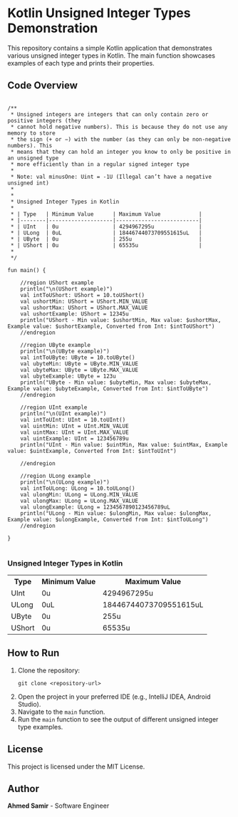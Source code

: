 <body>

<h1>Kotlin Unsigned Integer Types Demonstration</h1>

<p>This repository contains a simple Kotlin application that demonstrates various unsigned integer types in Kotlin. The main function showcases examples of each type and prints their properties.</p>

<h2>Code Overview</h2>

<pre>
<code>
/**
 * Unsigned integers are integers that can only contain zero or positive integers (they
 * cannot hold negative numbers). This is because they do not use any memory to store
 * the sign (+ or −) with the number (as they can only be non-negative numbers). This
 * means that they can hold an integer you know to only be positive in an unsigned type
 * more efficiently than in a regular signed integer type
 *
 * Note: val minusOne: Uint = -1U (Illegal can’t have a negative unsigned int)
 *
 *
 * Unsigned Integer Types in Kotlin
 *
 * | Type   | Minimum Value      | Maximum Value            |
 * |--------|--------------------|--------------------------|
 * | UInt   | 0u                 | 4294967295u              |
 * | ULong  | 0uL                | 18446744073709551615uL   |
 * | UByte  | 0u                 | 255u                     |
 * | UShort | 0u                 | 65535u                   |
 *
 */

fun main() {

    //region UShort example
    println("\n(UShort example)")
    val intToUShort: UShort = 10.toUShort()
    val ushortMin: UShort = UShort.MIN_VALUE
    val ushortMax: UShort = UShort.MAX_VALUE
    val ushortExample: UShort = 12345u
    println("UShort - Min value: $ushortMin, Max value: $ushortMax, Example value: $ushortExample, Converted from Int: $intToUShort")
    //endregion

    //region UByte example
    println("\n(UByte example)")
    val intToUByte: UByte = 10.toUByte()
    val ubyteMin: UByte = UByte.MIN_VALUE
    val ubyteMax: UByte = UByte.MAX_VALUE
    val ubyteExample: UByte = 123u
    println("UByte - Min value: $ubyteMin, Max value: $ubyteMax, Example value: $ubyteExample, Converted from Int: $intToUByte")
    //endregion

    //region UInt example
    println("\n(UInt example)")
    val intToUInt: UInt = 10.toUInt()
    val uintMin: UInt = UInt.MIN_VALUE
    val uintMax: UInt = UInt.MAX_VALUE
    val uintExample: UInt = 123456789u
    println("UInt - Min value: $uintMin, Max value: $uintMax, Example value: $uintExample, Converted from Int: $intToUInt")

    //endregion

    //region ULong example
    println("\n(ULong example)")
    val intToULong: ULong = 10.toULong()
    val ulongMin: ULong = ULong.MIN_VALUE
    val ulongMax: ULong = ULong.MAX_VALUE
    val ulongExample: ULong = 1234567890123456789uL
    println("ULong - Min value: $ulongMin, Max value: $ulongMax, Example value: $ulongExample, Converted from Int: $intToULong")
    //endregion

}
</code>
</pre>

<h3>Unsigned Integer Types in Kotlin</h3>

<table>
    <tr>
        <th>Type</th>
        <th>Minimum Value</th>
        <th>Maximum Value</th>
    </tr>
    <tr>
        <td>UInt</td>
        <td>0u</td>
        <td>4294967295u</td>
    </tr>
    <tr>
        <td>ULong</td>
        <td>0uL</td>
        <td>18446744073709551615uL</td>
    </tr>
    <tr>
        <td>UByte</td>
        <td>0u</td>
        <td>255u</td>
    </tr>
    <tr>
        <td>UShort</td>
        <td>0u</td>
        <td>65535u</td>
    </tr>
</table>

<h2>How to Run</h2>

<ol>
    <li>Clone the repository:
        <pre><code>git clone &lt;repository-url&gt;</code></pre>
    </li>
    <li>Open the project in your preferred IDE (e.g., IntelliJ IDEA, Android Studio).</li>
    <li>Navigate to the <code>main</code> function.</li>
    <li>Run the <code>main</code> function to see the output of different unsigned integer type examples.</li>
</ol>

<h2>License</h2>

<p>This project is licensed under the MIT License.</p>

<h2>Author</h2>

<p><strong>Ahmed Samir</strong> - Software Engineer</p>

</body>
</html>
